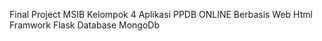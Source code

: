 Final Project MSIB Kelompok 4
Aplikasi PPDB ONLINE Berbasis Web Html 
Framwork Flask
Database MongoDb
